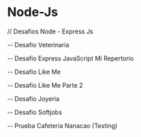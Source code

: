 # Node-Js
// Desafios Node - Express Js

-- Desafio Veterinaria

-- Desafio Express JavaScript Mi Repertorio

-- Desafio Like Me

-- Desafio Like Me Parte 2

-- Desafio Joyeria

-- Desafio Softjobs

-- Prueba Cafeteria Nanacao (Testing)